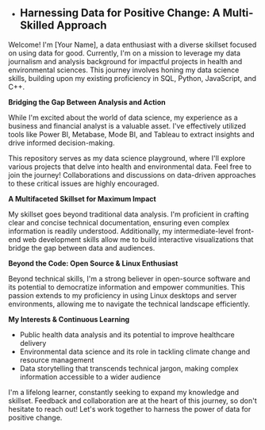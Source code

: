- ## Harnessing Data for Positive Change: A Multi-Skilled Approach

Welcome! I'm [Your Name], a data enthusiast with a diverse skillset focused on using data for good. Currently, I'm on a mission to leverage my data journalism and analysis background for impactful projects in health and environmental sciences. This journey involves honing my data science skills, building upon my existing proficiency in SQL, Python, JavaScript, and C++.

**Bridging the Gap Between Analysis and Action**

While I'm excited about the world of data science, my experience as a business and financial analyst is a valuable asset. I've effectively utilized tools like Power BI, Metabase, Mode BI, and Tableau to extract insights and drive informed decision-making.  

This repository serves as my data science playground, where I'll explore various projects that delve into health and environmental data.  Feel free to join the journey! Collaborations and discussions on data-driven approaches to these critical issues are highly encouraged.

**A Multifaceted Skillset for Maximum Impact**

My skillset goes beyond traditional data analysis. I'm proficient in crafting clear and concise technical documentation, ensuring even complex information is readily understood. Additionally, my intermediate-level front-end web development skills allow me to build interactive visualizations that bridge the gap between data and audiences.

**Beyond the Code: Open Source & Linux Enthusiast**

Beyond technical skills, I'm a strong believer in open-source software and its potential to democratize information and empower communities. This passion extends to my proficiency in using Linux desktops and server environments, allowing me to navigate the technical landscape efficiently.

**My Interests & Continuous Learning**

* Public health data analysis and its potential to improve healthcare delivery 
* Environmental data science and its role in tackling climate change and resource management
* Data storytelling that transcends technical jargon, making complex information accessible to a wider audience

I'm a lifelong learner, constantly seeking to expand my knowledge and skillset. Feedback and collaboration are at the heart of this journey, so don't hesitate to reach out! Let's work together to harness the power of data for positive change. 


<!---
Jideib/Jideib is a ✨ special ✨ repository because its `README.md` (this file) appears on your GitHub profile.
You can click the Preview link to take a look at your changes.
--->
